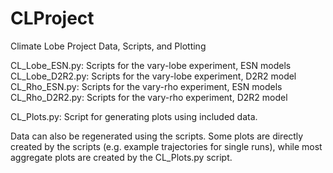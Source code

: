 # CLProject
Climate Lobe Project Data, Scripts, and Plotting

CL_Lobe_ESN.py:  Scripts for the vary-lobe experiment, ESN models
CL_Lobe_D2R2.py: Scripts for the vary-lobe experiment, D2R2 model
CL_Rho_ESN.py:   Scripts for the vary-rho experiment, ESN models
CL_Rho_D2R2.py:  Scripts for the vary-rho experiment, D2R2 model

CL_Plots.py: Script for generating plots using included data. 

Data can also be regenerated using the scripts. Some plots are directly created by the scripts (e.g. example trajectories for single runs), while most aggregate plots are created by the CL_Plots.py script.
